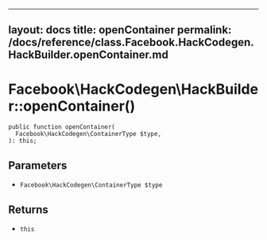 
***

layout: docs
title: openContainer
permalink: /docs/reference/class.Facebook.HackCodegen.HackBuilder.openContainer.md
---







# Facebook\\HackCodegen\\HackBuilder::openContainer()




``` Hack
public function openContainer(
  Facebook\HackCodegen\ContainerType $type,
): this;
```




## Parameters




- ` Facebook\HackCodegen\ContainerType $type `




## Returns




+ ` this `
